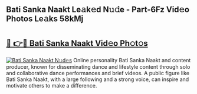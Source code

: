 ## Bati Sanka Naakt Le𝚊k𝚎d N𝚞𝚍e - Part-6Fz Vid𝚎o Photos Le𝚊ks 58kMj

# <h2><a href="http://fb18hq.evod.top/?m=Bati+Sanka+Naakt">🔗 👉🔴 Bati Sanka Naakt Vid𝚎o Ph𝚘t𝚘s</a></h2>

[![Bati Sanka Naakt N𝚞d𝚎s](https://i.imgur.com/8V9OHl7.gif)](http://fb18hq.evod.top/?m=Bati+Sanka+Naakt)
Online personality Bati Sanka Naakt and content producer, known for disseminating dance and lifestyle content through solo and collaborative dance performances and brief videos. A public figure like Bati Sanka Naakt, with a large following and a strong voice, can inspire and motivate others to make a difference. 
